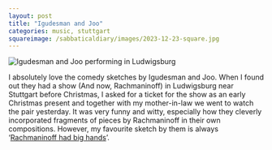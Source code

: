 ```yaml
---
layout: post
title: "Igudesman and Joo"
categories: music, stuttgart
squareimage: /sabbaticaldiary/images/2023-12-23-square.jpg
---
```

<img src="/sabbaticaldiary/images/2023-12-23.jpg" alt="Igudesman and Joo performing in Ludwigsburg" class="center">

I absolutely love the comedy sketches by Igudesman and Joo. When I found out they had a show (And now, Rachmaninoff) in Ludwigsburg near Stuttgart before Christmas, I asked for a ticket for the show as an early Christmas present and together with my mother-in-law we went to watch the pair yesterday. It was very funny and witty, especially how they cleverly incorporated fragments of pieces by Rachmaninoff in their own compositions. However, my favourite sketch by them is always ‘<a href="https://m.youtube.com/watch?v=ifKKlhYF53w">Rachmaninoff had big hands</a>’.